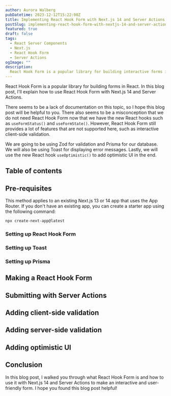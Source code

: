 ```yaml
---
author: Aurora Walberg
pubDatetime: 2023-12-12T15:22:00Z
title: Implementing React Hook Form with Next.js 14 and Server Actions
postSlug: implementing-react-hook-form-with-nextjs-14-and-server-actions
featured: true
draft: false
tags:
  - React Server Components
  - Next.js
  - React Hook Form
  - Server Actions
ogImage: ""
description:
  React Hook Form is a popular library for building interactive forms in React. In this blog post, I'll explain how to use React Hook Form with Next.js 14 and Server Actions.
---
```


React Hook Form is a popular library for building forms in React. In this blog post, I'll explain how to use React Hook Form with Next.js 14 and Server Actions.

There seems to be a lack of documentation on this topic, so I hope this blog post will be helpful to you. There also seems to be a misconception that we do not need React Hook Form now that we have the new React hooks such as `useFormStatus()` and `useFormState()`. However, React Hook Form still provides a lot of features that are not supported here, such as interactive client-side validation.

We are going to be using Zod for validation and Prisma for our database. We will also be using Toast for displaying error messages. Lastly, we will use the new React hook `useOptimistic()` to add optimistic UI in the end.

## Table of contents

## Pre-requisites

This method applies to an existing Next.js 13 or 14 app that uses the App Router. If you don't have an existing app, you can create a starter app using the following command:

```bash
npx create-next-app@latest
```

### Setting up React Hook Form

### Setting up Toast

### Setting up Prisma

## Making a React Hook Form

## Submitting with Server Actions

## Adding client-side validation

## Adding server-side validation

## Adding optimistic UI

## Conclusion

In this blog post, I walked you through what React Hook Form is and how to use it with Next.js 14 and Server Actions to make an interactive and user-friendly form. I hope you found this blog post helpful!
